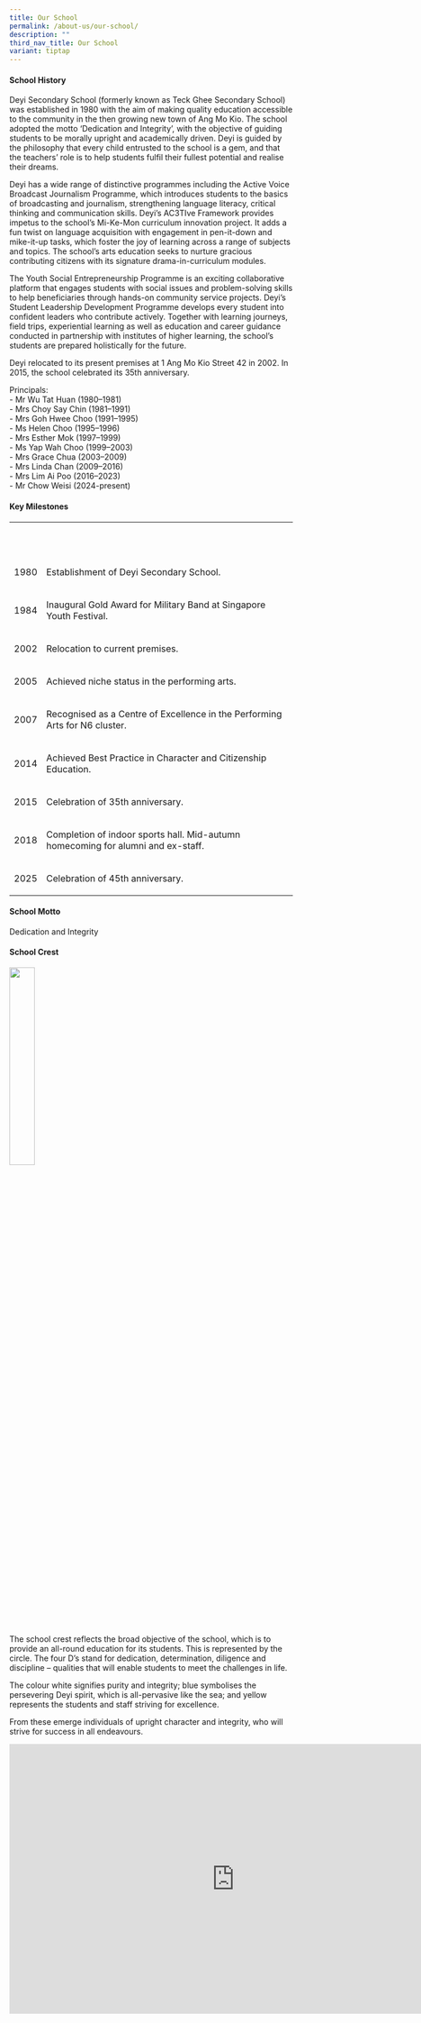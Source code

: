 ```yaml
---
title: Our School
permalink: /about-us/our-school/
description: ""
third_nav_title: Our School
variant: tiptap
---
```

<h4><strong>School History</strong></h4>
<p>Deyi Secondary School (formerly known as Teck Ghee Secondary School) was
established in 1980 with the aim of making quality education accessible
to the community in the then growing new town of Ang Mo Kio. The school
adopted the motto ‘Dedication and Integrity’, with the objective of guiding
students to be morally upright and academically driven.&nbsp;Deyi is guided
by the philosophy that every child entrusted to the school is a gem, and
that the teachers’ role is to help students fulfil their fullest potential
and realise their dreams.</p>
<p>Deyi has a wide range of distinctive programmes including the Active Voice
Broadcast Journalism Programme, which introduces students to the basics
of broadcasting and journalism, strengthening language literacy, critical
thinking and communication skills. Deyi’s AC3TIve Framework provides impetus
to the school’s Mi-Ke-Mon curriculum innovation project. It adds a fun
twist on language acquisition with engagement in pen-it-down and mike-it-up
tasks, which foster the joy of learning across a range of subjects and
topics. The school’s arts education seeks to nurture gracious contributing
citizens with its signature drama-in-curriculum modules.</p>
<p>The Youth Social Entrepreneurship Programme is an exciting collaborative
platform that engages students with social issues and problem-solving skills
to help beneficiaries through hands-on community service projects. Deyi’s
Student Leadership Development Programme develops every student into confident
leaders who contribute actively. Together with learning journeys, field
trips, experiential learning as well as education and career guidance conducted
in partnership with institutes of higher learning, the school’s students
are prepared holistically for the future.</p>
<p>Deyi relocated to its present premises at 1 Ang Mo Kio Street 42 in 2002.
In 2015, the school celebrated its 35th anniversary.</p>
<p>Principals:
<br>- Mr Wu Tat Huan (1980–1981)
<br>- Mrs Choy Say Chin (1981–1991)
<br>- Mrs Goh Hwee Choo (1991–1995)
<br>- Ms Helen Choo (1995–1996)
<br>- Mrs Esther Mok (1997–1999)
<br>- Ms Yap Wah Choo (1999–2003)
<br>- Mrs Grace Chua (2003–2009)
<br>- Mrs Linda Chan (2009–2016)
<br>- Mrs Lim Ai Poo (2016–2023)
<br>- Mr Chow Weisi (2024-present)</p>
<h4><strong>Key Milestones</strong></h4>
<table style="minWidth: 50px">
<colgroup>
<col>
<col>
</colgroup>
<tbody>
<tr>
<th rowspan="1" colspan="1">
<p>&nbsp;</p>
</th>
<th rowspan="1" colspan="1">
<p>&nbsp;</p>
</th>
</tr>
<tr>
<td rowspan="1" colspan="1">
<p>1980</p>
</td>
<td rowspan="1" colspan="1">
<p>Establishment of Deyi Secondary School.</p>
</td>
</tr>
<tr>
<td rowspan="1" colspan="1">
<p>1984</p>
</td>
<td rowspan="1" colspan="1">
<p>Inaugural Gold Award for Military Band at Singapore Youth Festival.</p>
</td>
</tr>
<tr>
<td rowspan="1" colspan="1">
<p>2002</p>
</td>
<td rowspan="1" colspan="1">
<p>Relocation to current premises.</p>
</td>
</tr>
<tr>
<td rowspan="1" colspan="1">
<p>2005</p>
</td>
<td rowspan="1" colspan="1">
<p>Achieved niche status in the performing arts.</p>
</td>
</tr>
<tr>
<td rowspan="1" colspan="1">
<p>2007</p>
</td>
<td rowspan="1" colspan="1">
<p>Recognised as a Centre of Excellence in the Performing Arts for N6 cluster.</p>
</td>
</tr>
<tr>
<td rowspan="1" colspan="1">
<p>2014</p>
</td>
<td rowspan="1" colspan="1">
<p>Achieved Best Practice in Character and Citizenship Education.</p>
</td>
</tr>
<tr>
<td rowspan="1" colspan="1">
<p>2015</p>
</td>
<td rowspan="1" colspan="1">
<p>Celebration of 35th anniversary.</p>
</td>
</tr>
<tr>
<td rowspan="1" colspan="1">
<p>2018</p>
</td>
<td rowspan="1" colspan="1">
<p>Completion of indoor sports hall. Mid-autumn homecoming for alumni and
ex-staff.</p>
</td>
</tr>
<tr>
<td rowspan="1" colspan="1">
<p>2025</p>
</td>
<td rowspan="1" colspan="1">
<p>Celebration of 45th anniversary.</p>
</td>
</tr>
</tbody>
</table>
<h4><strong>School Motto</strong></h4>
<p>Dedication and Integrity</p>
<h4><strong>School Crest</strong></h4>
<div class="isomer-image-wrapper">
<img style="width:30%" height="auto" width="100%" src="https://moehc.moe.edu.sg/images/deyisec1.jpg">
</div>
<p>The school crest reflects the broad objective of the school, which is
to provide an all-round education for its students. This is represented
by the circle. The four D’s stand for dedication, determination, diligence
and discipline – qualities that will enable students to meet the challenges
in life.</p>
<p>The colour white signifies purity and integrity; blue symbolises the persevering
Deyi spirit, which is all-pervasive like the sea; and yellow represents
the students and staff striving for excellence.</p>
<p>From these emerge individuals of upright character and integrity, who
will strive for success in all endeavours.</p>
<div class="iframe-wrapper">
<iframe height="479" width="800" allowfullscreen="true" frameborder="0" src="https://docs.google.com/presentation/d/13ff7omxQoe9e1Prc8onPE3bbQETES73uvahL2GlQ7AA/embed?start=false&amp;loop=true&amp;delayms=5000"></iframe>
</div>
<p></p>